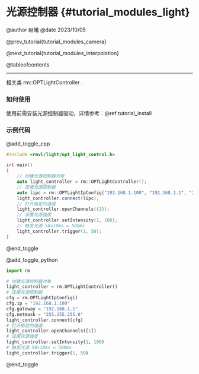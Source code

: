 光源控制器 {#tutorial_modules_light}
============

@author 赵曦
@date 2023/10/05

@prev_tutorial{tutorial_modules_camera}

@next_tutorial{tutorial_modules_interpolation}

@tableofcontents

------

相关类 rm::OPTLightController .

### 如何使用

使用前需安装光源控制器驱动，详情参考：@ref tutorial_install

### 示例代码

@add_toggle_cpp

```cpp
#include <rmvl/light/opt_light_control.h>

int main()
{
    // 创建光源控制器对象
    auto light_controller = rm::OPTLightController();
    // 连接光源控制器
    auto lipc = rm::OPTLightIpConfig{"192.168.1.100", "192.168.1.1", "255.255.255.0"};
    light_controller.connect(lipc);
    // 打开指定的通道
    light_controller.openChannels({1});
    // 设置光源强度
    light_controller.setIntensity(1, 100);
    // 触发光源 50×10ms = 500ms
    light_controller.trigger(1, 50);
}
```

@end_toggle

@add_toggle_python

```python
import rm

# 创建光源控制器对象
light_controller = rm.OPTLightController()
# 连接光源控制器
cfg = rm.OPTLightIpConfig()
cfg.ip = "192.168.1.100"
cfg.gateway = "192.168.1.1"
cfg.netmask = "255.255.255.0"
light_controller.connect(cfg)
# 打开指定的通道
light_controller.openChannels([1])
# 设置光源强度
light_controller.setIntensity(1, 100)
# 触发光源 50×10ms = 500ms
light_controller.trigger(1, 50)
```

@end_toggle
